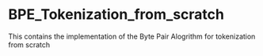 # BPE_Tokenization_from_scratch
This contains the implementation of the Byte Pair Alogrithm for tokenization from scratch 
